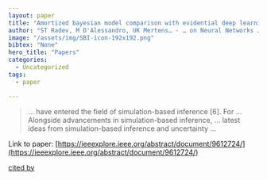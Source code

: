```yaml
---
layout: paper
title: "Amortized bayesian model comparison with evidential deep learning"
author: "ST Radev, M D'Alessandro, UK Mertens… - … on Neural Networks …, 2021 - ieeexplore.ieee.org"
image: "/assets/img/SBI-icon-192x192.png"
bibtex: "None"
hero_title: "Papers"
categories:
  - Uncategorized
tags:
  - paper

---
```

>… have entered the field of simulation-based inference [6]. For … Alongside advancements in simulation-based inference, … latest ideas from simulation-based inference and uncertainty …

Link to paper: [https://ieeexplore.ieee.org/abstract/document/9612724/](https://ieeexplore.ieee.org/abstract/document/9612724/)

[cited by](https://scholar.google.com/scholar?cites=11130332220771263843&as_sdt=2005&sciodt=0,5&hl=en&num=20)
